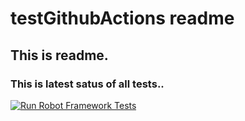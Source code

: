 # testGithubActions readme
## This is readme.
### This is latest satus of all tests..
[![Run Robot Framework Tests](https://github.com/rdomian/testGithubActions/actions/workflows/run_robot_framework_tests.yml/badge.svg)](https://github.com/rdomian/testGithubActions/actions/workflows/run_robot_framework_tests.yml)
